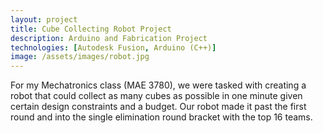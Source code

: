 ```yaml
---
layout: project
title: Cube Collecting Robot Project
description: Arduino and Fabrication Project
technologies: [Autodesk Fusion, Arduino (C++)]
image: /assets/images/robot.jpg
---
```


For my Mechatronics class (MAE 3780), we were tasked with creating a robot that could collect as many cubes as possible in one minute given certain design constraints and a budget. Our robot made it past the first round and into the single elimination round bracket with the top 16 teams.